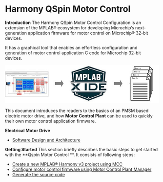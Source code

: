 # Harmony QSpin Motor Control 

**Introduction**
The Harmony QSpin Motor Control Configuration is an extension of the MPLAB® ecosystem for developing Microchip’s next-generation application firmware for motor control on Microchip® 32-bit devices. 

It has a graphical tool that enables an effortless configuration and generation of motor control application C code for Microchip 32-bit devices. 

![System Configuration](GUID-ED3DAE76-705E-4BD0-9646-C263DD1E2035-low.jpg)


This document introduces the readers to the basics of an PMSM based electric motor drive, and how **Motor Control Plant** can be used to quickly their own motor control application firmware. 

**Electrical Motor Drive**

- [Software Design and Architecture ](GUID-3D21A744-D128-4A47-ACAF-BDE8FF6807FB.md)
 

**Getting Started**
This section briefly describes the basic steps to get started with the **Qspin Motor Control **. It consists of following steps:

- [Create a new MPLAB® Harmony v3 project using MCC](GUID-4BC354C1-6447-4A73-BF2C-3672A39E45FF.md)
- [Configure motor control firmware using Motor Control Plant Manager](GUID-C24E103D-6B6E-4B10-9125-F8A8447035B0.md)
- [Generate the source code](GUID-35094575-C2AE-491B-B8DB-85D7198458CB.md)


